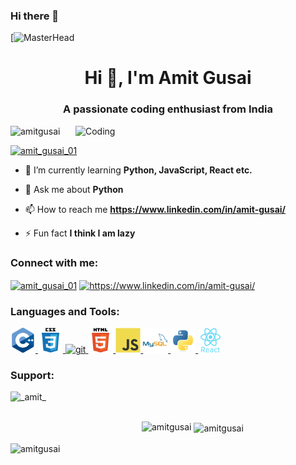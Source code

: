 ### Hi there 👋

[![MasterHead](https://www.eff.org/files/banner_library/23faafd5-8296-4ae4-98d2-ed4175caaf27.png)
<h1 align="center">Hi 👋, I'm Amit Gusai</h1>
<h3 align="center">A passionate coding enthusiast from India</h3>
<img align="right" alt="Coding" width="400" src="https://media.tenor.com/rePDfDWO3XoAAAAd/hacking.gif">

<p align="left"> <img src="https://komarev.com/ghpvc/?username=amitgusai&label=Profile%20views&color=0e75b6&style=flat" alt="amitgusai" /> </p>

<p align="left"> <a href="https://twitter.com/amit_gusai_01" target="blank"><img src="https://img.shields.io/twitter/follow/amit_gusai_01?logo=twitter&style=for-the-badge" alt="amit_gusai_01" /></a> </p>

- 🌱 I’m currently learning **Python, JavaScript, React etc.**

- 💬 Ask me about **Python**

- 📫 How to reach me **https://www.linkedin.com/in/amit-gusai/**

- ⚡ Fun fact **I think I am lazy**

<h3 align="left">Connect with me:</h3>
<p align="left">
<a href="https://twitter.com/amit_gusai_01" target="blank"><img align="center" src="https://raw.githubusercontent.com/rahuldkjain/github-profile-readme-generator/master/src/images/icons/Social/twitter.svg" alt="amit_gusai_01" height="30" width="40" /></a>
<a href="https://www.linkedin.com/in/amit-gusai/" target="blank"><img align="center" src="https://raw.githubusercontent.com/rahuldkjain/github-profile-readme-generator/master/src/images/icons/Social/linked-in-alt.svg" alt="https://www.linkedin.com/in/amit-gusai/" height="30" width="40" /></a>
</p>

<h3 align="left">Languages and Tools:</h3>
<p align="left"> <a href="https://www.w3schools.com/cpp/" target="_blank" rel="noreferrer"> <img src="https://raw.githubusercontent.com/devicons/devicon/master/icons/cplusplus/cplusplus-original.svg" alt="cplusplus" width="40" height="40"/> </a> <a href="https://www.w3schools.com/css/" target="_blank" rel="noreferrer"> <img src="https://raw.githubusercontent.com/devicons/devicon/master/icons/css3/css3-original-wordmark.svg" alt="css3" width="40" height="40"/> </a> <a href="https://git-scm.com/" target="_blank" rel="noreferrer"> <img src="https://www.vectorlogo.zone/logos/git-scm/git-scm-icon.svg" alt="git" width="40" height="40"/> </a> <a href="https://www.w3.org/html/" target="_blank" rel="noreferrer"> <img src="https://raw.githubusercontent.com/devicons/devicon/master/icons/html5/html5-original-wordmark.svg" alt="html5" width="40" height="40"/> </a> <a href="https://developer.mozilla.org/en-US/docs/Web/JavaScript" target="_blank" rel="noreferrer"> <img src="https://raw.githubusercontent.com/devicons/devicon/master/icons/javascript/javascript-original.svg" alt="javascript" width="40" height="40"/> </a> <a href="https://www.mysql.com/" target="_blank" rel="noreferrer"> <img src="https://raw.githubusercontent.com/devicons/devicon/master/icons/mysql/mysql-original-wordmark.svg" alt="mysql" width="40" height="40"/> </a> <a href="https://www.python.org" target="_blank" rel="noreferrer"> <img src="https://raw.githubusercontent.com/devicons/devicon/master/icons/python/python-original.svg" alt="python" width="40" height="40"/> </a> <a href="https://reactjs.org/" target="_blank" rel="noreferrer"> <img src="https://raw.githubusercontent.com/devicons/devicon/master/icons/react/react-original-wordmark.svg" alt="react" width="40" height="40"/> </a> </p>

<h3 align="left">Support:</h3>
<p><a href="https://www.buymeacoffee.com/_amit_"> <img align="left" src="https://cdn.buymeacoffee.com/buttons/v2/default-yellow.png" height="50" width="210" alt="_amit_" /></a></p><br><br>

<p><img align="left" src="https://github-readme-stats.vercel.app/api/top-langs?username=amitgusai&show_icons=true&locale=en&layout=compact" alt="amitgusai" /></p>

<p>&nbsp;<img align="center" src="https://github-readme-stats.vercel.app/api?username=amitgusai&show_icons=true&locale=en" alt="amitgusai" /></p>

<p><img align="center" src="https://github-readme-streak-stats.herokuapp.com/?user=amitgusai&" alt="amitgusai" /></p>


<!--
**Amitgusai/Amitgusai** is a ✨ _special_ ✨ repository because its `README.md` (this file) appears on your GitHub profile.

Here are some ideas to get you started:

- 🔭 I’m currently working on ...
- 🌱 I’m currently learning ...
- 👯 I’m looking to collaborate on ...
- 🤔 I’m looking for help with ...
- 💬 Ask me about ...
- 📫 How to reach me: ...
- 😄 Pronouns: ...
- ⚡ Fun fact: ...
-->
